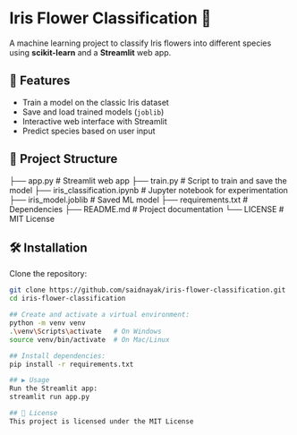 # Iris Flower Classification 🌸

A machine learning project to classify Iris flowers into different species using **scikit-learn** and a **Streamlit** web app.

## 🚀 Features
- Train a model on the classic Iris dataset
- Save and load trained models (`joblib`)
- Interactive web interface with Streamlit
- Predict species based on user input

## 📂 Project Structure
├── app.py # Streamlit web app
├── train.py # Script to train and save the model
├── iris_classification.ipynb # Jupyter notebook for experimentation
├── iris_model.joblib # Saved ML model
├── requirements.txt # Dependencies
├── README.md # Project documentation
└── LICENSE # MIT License

## 🛠️ Installation
Clone the repository:
```bash
git clone https://github.com/saidnayak/iris-flower-classification.git
cd iris-flower-classification

## Create and activate a virtual environment:
python -m venv venv
.\venv\Scripts\activate   # On Windows
source venv/bin/activate  # On Mac/Linux

## Install dependencies:
pip install -r requirements.txt

## ▶️ Usage
Run the Streamlit app:
streamlit run app.py

## 📜 License
This project is licensed under the MIT License
